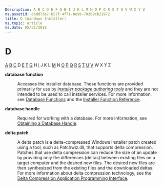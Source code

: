 ```yaml
---
Description: A B C D E F G H I J K L M N O P Q R S T U V W X Y Z
ms.assetid: d6dd73e7-657f-4f71-8e9b-70369cb21972
title: D (Windows Installer)
ms.topic: article
ms.date: 05/31/2018
---
```


# D

[A](a-gly.md) [B](b-gly.md) [C](c-gly.md) D [E](e-gly.md) [F](f-gly.md) [G](g-gly.md) H [I](i-gly.md) J K L [M](m-gly.md) N [O](o-gly.md) [P](p-gly.md) [Q](q-gly.md) [R](r-gly.md) [S](s-gly.md) [T](t-gly.md) [U](u-gly.md) [V](v-gly.md) W X Y Z

<dl> <dt>

<span id="_msi_database_function_gly"></span><span id="_MSI_DATABASE_FUNCTION_GLY"></span>**database function**
</dt> <dd>

Accesses the installer database. These functions are provided primarily for use by [*installer package authoring tools*](i-gly.md) and they are not intended to be used to call installer services. For more information, see [Database Functions](database-functions.md) and the [Installer Function Reference](installer-function-reference.md).

</dd> <dt>

<span id="_msi_database_handle_gly"></span><span id="_MSI_DATABASE_HANDLE_GLY"></span>**database handle**
</dt> <dd>

Required for working with a database. For more information, see [Obtaining a Database Handle](obtaining-a-database-handle.md).

</dd> <dt>

<span id="setup.delta_patch_gly"></span><span id="SETUP.DELTA_PATCH_GLY"></span>**delta patch**
</dt> <dd>

A delta patch is a delta-compressed Windows Installer patch created using a tool, such as Patchwiz.dll, that supports delta compression. Patches that use delta compression can reduce the size of an update by providing only the differences (deltas) between existing files on a target computer and the desired new files. The desired new files are then synthesized from the existing files and the downloaded deltas. For more information about delta compression technology, see the [Delta Compression Application Programming Interface](https://msdn.microsoft.com/library/ms811406.aspx).

</dd> </dl>

 

 



